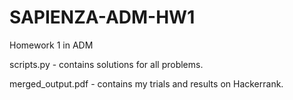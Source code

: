 # SAPIENZA-ADM-HW1

Homework 1 in ADM

scripts.py - contains solutions for all problems. 

merged_output.pdf - contains my trials and results on Hackerrank.
